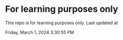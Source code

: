 # For learning purposes only
This repo is for learning purposes only.
Last updated at

Friday, March 1, 2024 3:30:55 PM

